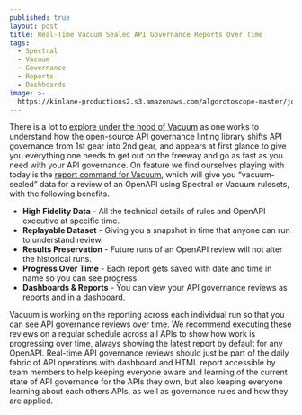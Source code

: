```yaml
---
published: true
layout: post
title: Real-Time Vacuum Sealed API Governance Reports Over Time
tags:
  - Spectral
  - Vacuum
  - Governance
  - Reports
  - Dashboards
image: >-
  https://kinlane-productions2.s3.amazonaws.com/algorotoscope-master/john-wayne-the-searchers-building-crane-concreete.jpeg
---
```

There is a lot to [explore under the hood of Vacuum](https://bit.ly/3WDnhej) as one works to understand how the open-source API governance linting library shifts API governance from 1st gear into 2nd gear, and appears at first glance to give you everything one needs to get out on the freeway and go as fast as you need with your API governance. On feature we find ourselves playing with today is the [report command for Vacuum](https://bit.ly/4hBjl64), which will give you “vacuum-sealed” data for a review of an OpenAPI using Spectral or Vacuum rulesets, with the following benefits.

- **High Fidelity Data** - All the technical details of rules and OpenAPI executive at specific time.
- **Replayable Dataset** - Giving you a snapshot in time that anyone can run to understand review.
- **Results Preservation** - Future runs of an OpenAPI review will not alter the historical runs.
- **Progress Over Time** - Each report gets saved with date and time in name so you can see progress.
- **Dashboards & Reports** - You can view your API governance reviews as reports and in a dashboard.

Vacuum is working on the reporting across each individual run so that you can see API governance reviews over time. We recommend executing these reviews on a regular schedule across all APIs to show how work is progressing over time, always showing the latest report by default for any OpenAPI. Real-time API governance reviews should just be part of the daily fabric of API operations with dashboard and HTML report accessible by team members to help keeping everyone aware and learning of the current state of API governance for the APIs they own, but also keeping everyone learning about each others APIs, as well as governance rules and how they are applied.

